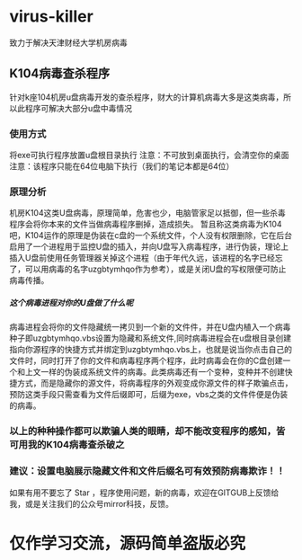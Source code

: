 # virus-killer
致力于解决天津财经大学机房病毒
## K104病毒查杀程序
针对k座104机房u盘病毒开发的查杀程序，财大的计算机病毒大多是这类病毒，所以此程序可解决大部分u盘中毒情况
### 使用方式
将exe可执行程序放置u盘根目录执行
注意：不可放到桌面执行，会清空你的桌面
注意：该程序只能在64位电脑下执行（我们的笔记本都是64位）
### 原理分析
机房K104这类U盘病毒，原理简单，危害也少，电脑管家足以抵御，但一些杀毒程序会将你本来的文件当做病毒程序删掉，造成损失。
暂且称这类病毒为K104吧，K104运作的原理是伪装在c盘的一个系统文件，个人没有权限删除，它在后台启用了一个进程用于监控U盘的插入，并向U盘写入病毒程序，进行伪装，理论上插入U盘前使用任务管理器关掉这个进程（由于年代久远，该进程的名字已经忘了，可以用病毒的名字uzgbtymhqo作为参考），或是关闭U盘的写权限便可防止病毒传播。
##### 这个病毒进程对你的U盘做了什么呢
病毒进程会将你的文件隐藏统一拷贝到一个新的文件件，并在U盘内植入一个病毒种子即uzgbtymhqo.vbs设置为隐藏和系统文件,同时病毒进程会在u盘根目录创建指向你源程序的快捷方式并绑定到uzgbtymhqo.vbs上，也就是说当你点击自己的文件时，同时打开了你的文件和病毒程序两个程序，此时病毒会在你的C盘创建一个和上文一样的伪装成系统文件的病毒。此类病毒还有一个变种，变种并不创建快捷方式，而是隐藏你的源文件，将病毒程序的外观变成你源文件的样子欺骗点击，预防这类手段只需查看为文件后缀即可，后缀为exe，vbs之类的文件件便是伪装的病毒。
### 以上的种种操作都可以欺骗人类的眼睛，却不能改变程序的感知，皆可用我的K104病毒查杀破之
### 建议：设置电脑展示隐藏文件和文件后缀名可有效预防病毒欺诈！！
如果有用不要忘了 Star ，程序使用问题，新的病毒，欢迎在GITGUB上反馈给我，或是关注我们的公众号mirror科技，反馈。
# 仅作学习交流，源码简单盗版必究
